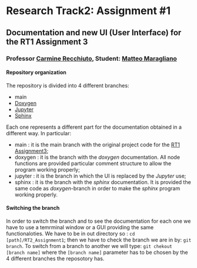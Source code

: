 # Research Track2: Assignment #1
## Documentation and new UI (User Interface) for the RT1 Assignment 3
### Professor [Carmine Recchiuto](https://github.com/CarmineD8), Student: [Matteo Maragliano](https://github.com/mmatteo-hub)

#### Repository organization
The repository is divided into 4 different branches:
* main
* [Doxygen](https://www.doxygen.nl/manual/docblocks.html)
* [Jupyter](https://jupyter.org)
* [Sphinx](https://www.sphinx-doc.org/en/master/)

Each one represents a different part for the documentation obtained in a different way.
In particular:
* main : it is the main branch with the original project code for the [RT1 Assignment3](https://github.com/mmatteo-hub/RT1_Assignment3);
* doxygen : it is the branch with the *doxygen* documentation. All node functions are provided particular comment structure to allow the program working properly;
* jupyter : it is the branch in which the UI is replaced by the *Jupyter* use;
* sphinx : it is the branch with the *sphinx* documentation. It is provided the same code as *doxygen*-branch in order to make the *sphinx* program working properly.

#### Switching the branch
In order to switch the branch and to see the documentation for each one we have to use a temrminal window or a GUI providing the same functionaloties.
We have to be in out directory so : `cd [path]/RT2_Assignment1`; then we have to check the branch we are in by: `git branch`.
To switch from a branch to another we will type: `git chekout [branch name]` where the `[branch name]` parameter has to be chosen by the 4 different branches the reposotory has.
